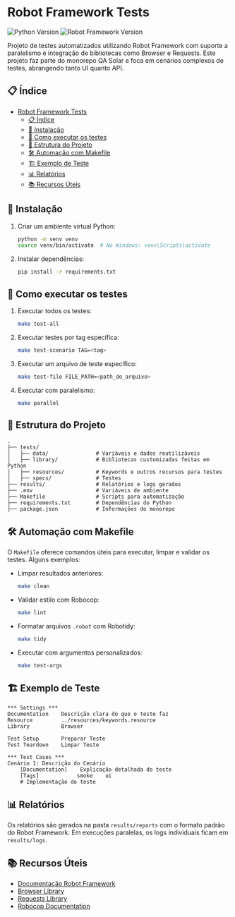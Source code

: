 # Robot Framework Tests

![Python Version](https://img.shields.io/badge/python-v3.10.2-blue)
![Robot Framework Version](https://img.shields.io/badge/robot--framework-v7.1.1-green)

Projeto de testes automatizados utilizando Robot Framework com suporte a paralelismo e integração de bibliotecas como Browser e Requests. Este projeto faz parte do monorepo QA Solar e foca em cenários complexos de testes, abrangendo tanto UI quanto API.

## 📋 Índice

- [Robot Framework Tests](#robot-framework-tests)
  - [📋 Índice](#-índice)
  - [🔧 Instalação](#-instalação)
  - [🚀 Como executar os testes](#-como-executar-os-testes)
  - [📂 Estrutura do Projeto](#-estrutura-do-projeto)
  - [🛠️ Automação com Makefile](#️-automação-com-makefile)
  - [🏗️ Exemplo de Teste](#️-exemplo-de-teste)
  - [📊 Relatórios](#-relatórios)
  - [📚 Recursos Úteis](#-recursos-úteis)


## 🔧 Instalação

1. Criar um ambiente virtual Python:
   ```bash
   python -m venv venv
   source venv/bin/activate  # No Windows: venv\Scripts\activate
   ```
2. Instalar dependências:
   ```bash
   pip install -r requirements.txt
   ```

## 🚀 Como executar os testes

1. Executar todos os testes:
   ```bash
   make test-all
   ```
2. Executar testes por tag específica:
   ```bash
   make test-scenario TAG=<tag>
   ```
3. Executar um arquivo de teste específico:
   ```bash
   make test-file FILE_PATH=<path_do_arquivo>
   ```
4. Executar com paralelismo:
   ```bash
   make parallel
   ```

## 📂 Estrutura do Projeto

```plaintext
.
├── tests/
│   ├── data/               # Variáveis e dados reutilizáveis
│   ├── library/            # Bibliotecas customizadas feitas em Python
│   ├── resources/          # Keywords e outros recursos para testes
│   ├── specs/              # Testes
├── results/                # Relatórios e logs gerados
├── .env                    # Variáveis de ambiente
├── Makefile                # Scripts para automatização
├── requirements.txt        # Dependências do Python
├── package.json            # Informações do monorepo
```

## 🛠️ Automação com Makefile

O `Makefile` oferece comandos úteis para executar, limpar e validar os testes. Alguns exemplos:

- Limpar resultados anteriores:
  ```bash
  make clean
  ```
- Validar estilo com Robocop:
  ```bash
  make lint
  ```
- Formatar arquivos `.robot` com Robotidy:
  ```bash
  make tidy
  ```
- Executar com argumentos personalizados:
  ```bash
  make test-args
  ```

## 🏗️ Exemplo de Teste
```robotframework
*** Settings ***
Documentation    Descrição clara do que o teste faz
Resource         ../resources/keywords.resource
Library          Browser

Test Setup       Preparar Teste
Test Teardown    Limpar Teste

*** Test Cases ***
Cenário 1: Descrição do Cenário
    [Documentation]    Explicação detalhada do teste
    [Tags]            smoke    ui
    # Implementação do teste
```

## 📊 Relatórios

Os relatórios são gerados na pasta `results/reports` com o formato padrão do Robot Framework. Em execuções paralelas, os logs individuais ficam em `results/logs`.

## 📚 Recursos Úteis
- [Documentação Robot Framework](https://robotframework.org/robotframework/)
- [Browser Library](https://marketsquare.github.io/robotframework-browser/Browser.html)
- [Requests Library](https://marketsquare.github.io/robotframework-requests/)
- [Robocop Documentation](https://robocop.readthedocs.io/)
